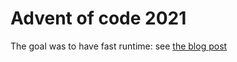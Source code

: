 # Advent of code 2021

The goal was to have fast runtime: see [the blog post](https://geekingfrog.com/blog/post/advent-of-code-2021-1s)
